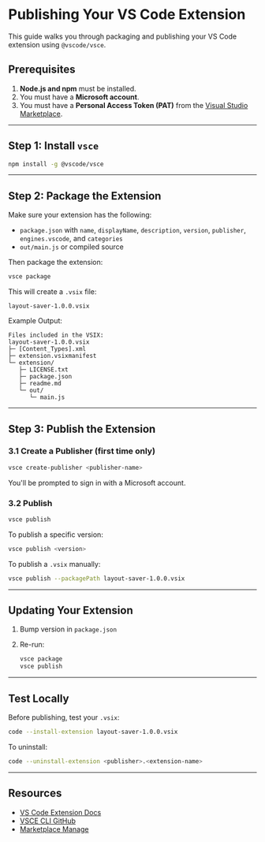 # Publishing Your VS Code Extension

This guide walks you through packaging and publishing your VS Code extension using `@vscode/vsce`.

## Prerequisites

1. **Node.js and npm** must be installed.
2. You must have a **Microsoft account**.
3. You must have a **Personal Access Token (PAT)** from the [Visual Studio Marketplace](https://marketplace.visualstudio.com/manage).

---

## Step 1: Install `vsce`

```bash
npm install -g @vscode/vsce
```

---

## Step 2: Package the Extension

Make sure your extension has the following:

* `package.json` with `name`, `displayName`, `description`, `version`, `publisher`, `engines.vscode`, and `categories`
* `out/main.js` or compiled source

Then package the extension:

```bash
vsce package
```

This will create a `.vsix` file:

```
layout-saver-1.0.0.vsix
```

Example Output:

```
Files included in the VSIX:
layout-saver-1.0.0.vsix
├─ [Content_Types].xml
├─ extension.vsixmanifest
└─ extension/
   ├─ LICENSE.txt
   ├─ package.json
   ├─ readme.md
   └─ out/
      └─ main.js
```

---

## Step 3: Publish the Extension

### 3.1 Create a Publisher (first time only)

```bash
vsce create-publisher <publisher-name>
```

You'll be prompted to sign in with a Microsoft account.

### 3.2 Publish

```bash
vsce publish
```

To publish a specific version:

```bash
vsce publish <version>
```

To publish a `.vsix` manually:

```bash
vsce publish --packagePath layout-saver-1.0.0.vsix
```

---

## Updating Your Extension

1. Bump version in `package.json`
2. Re-run:

   ```bash
   vsce package
   vsce publish
   ```

---

## Test Locally

Before publishing, test your `.vsix`:

```bash
code --install-extension layout-saver-1.0.0.vsix
```

To uninstall:

```bash
code --uninstall-extension <publisher>.<extension-name>
```

---

## Resources

* [VS Code Extension Docs](https://code.visualstudio.com/api)
* [VSCE CLI GitHub](https://github.com/microsoft/vsce)
* [Marketplace Manage](https://marketplace.visualstudio.com/manage)